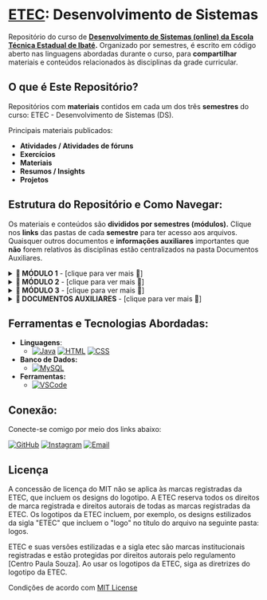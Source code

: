 # [ETEC](https://www.cps.sp.gov.br/etec/): Desenvolvimento de Sistemas 

Repositório do curso de **[Desenvolvimento de Sistemas (online) da Escola Técnica Estadual de Ibaté](https://portalgeead.cps.sp.gov.br/cursos-tecnicos-online/).** Organizado por semestres, é escrito em código aberto nas linguagens abordadas durante o curso, para **compartilhar** materiais e conteúdos relacionados às disciplinas da grade curricular.

## O que é Este Repositório?

Repositórios com **materiais** contidos em cada um dos três **semestres** do curso: ETEC - Desenvolvimento de Sistemas (DS).

Principais materiais publicados:
- **Atividades / Atividades de fóruns**
- **Exercícios**
- **Materiais**
- **Resumos / Insights**
- **Projetos**
  
## Estrutura do Repositório e Como Navegar:

Os materiais e conteúdos são **divididos por semestres (módulos).** Clique nos **links** das pastas de cada **semestre** para ter acesso aos arquivos. Quaisquer outros documentos e **informações auxiliares** importantes que **não** forem relativos às disciplinas estão centralizados na pasta Documentos Auxiliares.

<details>
  <summary><strong>📂 MÓDULO 1</strong> - [clique para ver mais 🔽] </summary>
  
  #### 🗃️ [Comunicação](semestre_1/comunicação)
  - [![atividades-forum](https://img.shields.io/badge/atividades-grey)](semestre-1/comunicação/atividades)
  - [![atividades-forum](https://img.shields.io/badge/atividades_fórum-grey)](semestre-1/comunicação/atividades-forum)
  - [![atividades-forum](https://img.shields.io/badge/materiais-grey)](semestre-1/comunicação/materiais)
  - [![atividades-forum](https://img.shields.io/badge/resumos-grey)](semestre-1/comunicação/resumos)

  #### 🗃️ [Desenvolvimento de Sistemas I](semestre_1/desenvolvimento_de_sistemas_1)
  - [![atividades-forum](https://img.shields.io/badge/atividades-grey)](semestre-1/desenvolvimento-de-sistemas-1/atividades)
  - [![atividades-forum](https://img.shields.io/badge/atividades_fórum-grey)](semestre-1/desenvolvimento-de-sistemas-1/atividades-forum)
  - [![atividades-forum](https://img.shields.io/badge/exercícios_java-grey)](semestre-1/desenvolvimento-de-sistemas-1/exercicios-java)
  - [![atividades-forum](https://img.shields.io/badge/materiais-grey)](semestre-1/desenvolvimento-de-sistemas-1/materiais)
  - [![atividades-forum](https://img.shields.io/badge/resumos-grey)](semestre-1/desenvolvimento-de-sistemas-1/resumos)

  #### 🗃️ [Tecnologia da Informação I](semestre_1/tecnologia_da_informaçao_1)
  - [![atividades-forum](https://img.shields.io/badge/atividades-grey)](semestre-1/tecnologia-da-informaçao-1/atividades)
  - [![atividades-forum](https://img.shields.io/badge/atividades_fórum-grey)](semestre-1/tecnologia-da-informaçao-1/atividades-forum)
  - [![atividades-forum](https://img.shields.io/badge/materiais-grey)](semestre-1/tecnologia-da-informaçao-1/materiais)
  - [![atividades-forum](https://img.shields.io/badge/resumos-grey)](semestre-1/tecnologia-da-informaçao-1/resumos)

  #### 📚 [Cursos de Extensão](semestre_1/cursos_extensao)
  - [![atividades-forum](https://img.shields.io/badge/cálculo_1-grey)](semestre-1/cursos-extensao/calculo-1)
  - [![atividades-forum](https://img.shields.io/badge/java_básico-grey)](semestre-1/cursos-extensao/java-basico)
</details>

<details>
  <summary><strong>📂 MÓDULO 2</strong> - [clique para ver mais 🔽] </summary>
  
  #### 🗃️ [Inglês Instrumental]()
  #### 🗃️ [Desenvolvimento de Sistemas II]()
  #### 🗃️ [Tecnologia da Informação II]()
  #### 🗃️ [Planejamento do Trabalho de Conclusão de Curso PTCC]()
</details>

<details>
  <summary><strong>📂 MÓDULO 3</strong> - [clique para ver mais 🔽] </summary>
  
  #### 🗃️ [Ética e Cidadania Organizacional]()
  #### 🗃️ [Desenvolvimento de Sistemas III]()
  #### 🗃️ [Tecnologia da Informação III]()
  #### 🗃️ [Desenvolvimento do Trabalho de Conclusão de Curso DTCC]()
</details>

<details>
  <summary><strong>📂 DOCUMENTOS AUXILIARES</strong> - [clique para ver mais 🔽] </summary>
  - 📄 [Grade Curricular]
  - 📄 [Plano do Curso]
  - 📄 [Regras para o TCC]
</details>

## Ferramentas e Tecnologias Abordadas:
- **Linguagens**:
   - [![Java](https://img.shields.io/badge/-Java-yellow?style=flat&logo=java&logoColor=white)](https://www.oracle.com/java/)
[![HTML](https://img.shields.io/badge/-HTML-orange?style=flat&logo=html5&logoColor=white)](https://developer.mozilla.org/en-US/docs/Web/HTML) [![CSS](https://img.shields.io/badge/-CSS-blue?style=flat&logo=css3&logoColor=white)](https://developer.mozilla.org/en-US/docs/Web/CSS)
- **Banco de Dados:**
   - [![MySQL](https://img.shields.io/badge/-MySQL-blue?style=flat&logo=mysql&logoColor=white)](https://www.mysql.com/)
- **Ferramentas:**
   - [![VSCode](https://img.shields.io/badge/-VSCode-blue?style=flat&logo=visualstudiocode&logoColor=white)](https://code.visualstudio.com/)


## Conexão:

Conecte-se comigo por meio dos links abaixo:

[![GitHub](https://img.shields.io/badge/-GitHub-black?style=flat&logo=github&logoColor=white)](https://github.com/matheusmassuda)
[![Instagram](https://img.shields.io/badge/-Instagram-E4405F?style=flat&logo=instagram&logoColor=white)](https://instagram.com/skilu_nozes/)
[![Email](https://img.shields.io/badge/-Email-red?style=flat&logo=gmail&logoColor=white)](mailto:mat.massuda@gmail.com)



## Licença

A concessão de licença do MIT não se aplica às marcas registradas da ETEC, que incluem os designs do logotipo. A ETEC reserva todos os direitos de marca registrada e direitos autorais de todas as marcas registradas da ETEC. Os logotipos da ETEC incluem, por exemplo, os designs estilizados da sigla "ETEC" que incluem o "logo" no título do arquivo na seguinte pasta: logos.

ETEC e suas versões estilizadas e a sigla etec são marcas institucionais registradas e estão protegidas por direitos autorais pelo regulamento [Centro Paula Souza]. Ao usar os logotipos da ETEC, siga as diretrizes do logotipo da ETEC.

Condições de acordo com [MIT License](https://github.com/matheusmassuda/teste-git-github/blob/main/LICENSE)


